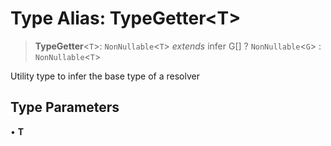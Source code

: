 # Type Alias: TypeGetter\<T\>

> **TypeGetter**\<`T`\>: `NonNullable`\<`T`\> _extends_ infer G[] ? `NonNullable`\<`G`\> : `NonNullable`\<`T`\>

Utility type to infer the base type of a resolver

## Type Parameters

• **T**
